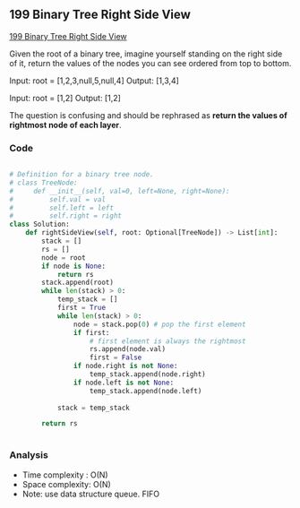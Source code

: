 ## 199 Binary Tree Right Side View
[199 Binary Tree Right Side View](https://leetcode.com/problems/binary-tree-right-side-view)

Given the root of a binary tree, imagine yourself standing on the right side of it, return the values of the nodes you can see ordered from top to bottom.

Input: root = [1,2,3,null,5,null,4]
Output: [1,3,4]

Input: root = [1,2]
Output: [1,2]

The question is confusing and should be rephrased as **return the values of rightmost node of each layer**. 


### Code
```python

# Definition for a binary tree node.
# class TreeNode:
#     def __init__(self, val=0, left=None, right=None):
#         self.val = val
#         self.left = left
#         self.right = right
class Solution:
    def rightSideView(self, root: Optional[TreeNode]) -> List[int]:
        stack = []
        rs = []
        node = root
        if node is None:
            return rs
        stack.append(root)
        while len(stack) > 0:
            temp_stack = []
            first = True
            while len(stack) > 0:
                node = stack.pop(0) # pop the first element
                if first:
                    # first element is always the rightmost
                    rs.append(node.val)
                    first = False
                if node.right is not None:
                    temp_stack.append(node.right)
                if node.left is not None:
                    temp_stack.append(node.left)
                
            stack = temp_stack

        return rs
        
```
### Analysis
- Time complexity : O(N)
- Space complexity: O(N)
- Note: use data structure queue. FIFO
